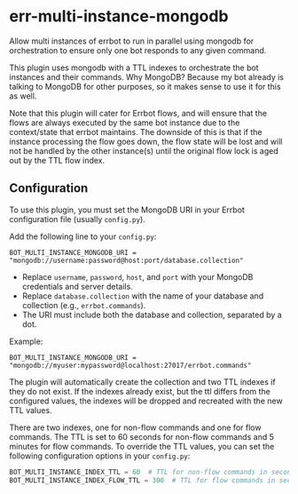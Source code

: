# err-multi-instance-mongodb
Allow multi instances of errbot to run in parallel using mongodb for orchestration to ensure only one bot responds to any given command.

This plugin uses mongodb with a TTL indexes to orchestrate the bot instances and their commands. Why MongoDB? Because my bot already is talking to MongoDB for other purposes, so it makes sense to use it for this as well.

Note that this plugin will cater for Errbot flows, and will ensure that the flows are always executed by the same bot instance due to the context/state that errbot maintains. The downside of this is that if the instance processing the flow goes down, the flow state will be lost and will not be handled by the other instance(s) until the original flow lock is aged out by the TTL flow index.

## Configuration

To use this plugin, you must set the MongoDB URI in your Errbot configuration file (usually `config.py`).

Add the following line to your `config.py`:

```
BOT_MULTI_INSTANCE_MONGODB_URI = "mongodb://username:password@host:port/database.collection"
```

- Replace `username`, `password`, `host`, and `port` with your MongoDB credentials and server details.
- Replace `database.collection` with the name of your database and collection (e.g., `errbot.commands`).
- The URI must include both the database and collection, separated by a dot.

Example:

```
BOT_MULTI_INSTANCE_MONGODB_URI = "mongodb://myuser:mypassword@localhost:27017/errbot.commands"
```

The plugin will automatically create the collection and two TTL indexes if they do not exist. If the indexes already exist, but the ttl differs from the configured values, the indexes will be dropped and recreated with the new TTL values.

There are two indexes, one for non-flow commands and one for flow commands. The TTL is set to 60 seconds for non-flow commands and 5 minutes for flow commands. To override the TTL values, you can set the following configuration options in your `config.py`:

```python
BOT_MULTI_INSTANCE_INDEX_TTL = 60  # TTL for non-flow commands in seconds
BOT_MULTI_INSTANCE_INDEX_FLOW_TTL = 300  # TTL for flow commands in seconds
```

